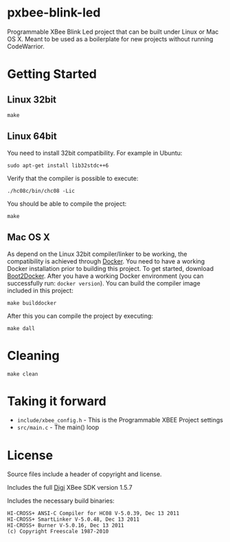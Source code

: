 # pxbee-blink-led
Programmable XBee Blink Led project that can be built under Linux or Mac OS X. Meant to be used as a boilerplate for new projects without running CodeWarrior.

# Getting Started

## Linux 32bit

`make`

## Linux 64bit

You need to install 32bit compatibility. For example in Ubuntu:

`sudo apt-get install lib32stdc++6`

Verify that the compiler is possible to execute:

`./hc08c/bin/chc08 -Lic`

You should be able to compile the project:

`make`

## Mac OS X

As  depend on the Linux 32bit compiler/linker to be working, the compatibility is achieved through [Docker](https://www.docker.com). You need to have a working Docker installation prior to building this project. To get started, download [Boot2Docker](http://boot2docker.io). After you have a working Docker environment (you can successfully run: `docker version`). You can build the compiler image included in this project:

`make builddocker`

After this you can compile the project by executing:

`make dall`

# Cleaning

`make clean`

# Taking it forward

- `include/xbee_config.h` - This is the Programmable XBEE Project settings
- `src/main.c` - The main() loop

# License

Source files include a header of copyright and license.

Includes the full [Digi](http://www.digi.com) XBee SDK version 1.5.7

Includes the necessary build binaries:
```
HI-CROSS+ ANSI-C Compiler for HC08 V-5.0.39, Dec 13 2011
HI-CROSS+ SmartLinker V-5.0.48, Dec 13 2011
HI-CROSS+ Burner V-5.0.16, Dec 13 2011
(c) Copyright Freescale 1987-2010
```

